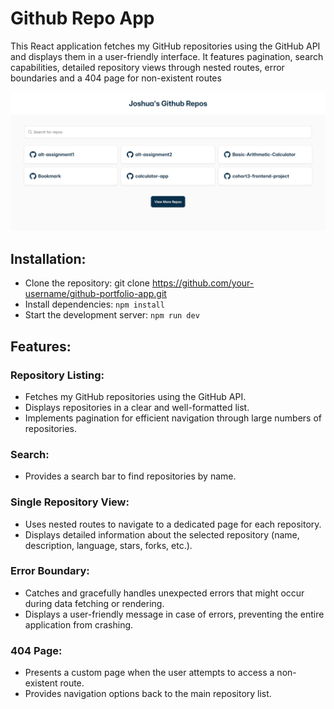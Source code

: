 # Github Repo App

This React application fetches my GitHub repositories using the GitHub API and displays them in a user-friendly interface. It features pagination, search capabilities, detailed repository views through nested routes, error boundaries and a 404 page for non-existent routes

![app screenshot](./src/assets/images/github-repo-app-screenshot.png)

## Installation:

- Clone the repository: git clone https://github.com/your-username/github-portfolio-app.git
- Install dependencies: `npm install`
- Start the development server: `npm run dev`

## Features:

### Repository Listing:

- Fetches my GitHub repositories using the GitHub API.
- Displays repositories in a clear and well-formatted list.
- Implements pagination for efficient navigation through large numbers of repositories.

### Search:

- Provides a search bar to find repositories by name.

### Single Repository View:

- Uses nested routes to navigate to a dedicated page for each repository.
- Displays detailed information about the selected repository (name, description, language, stars, forks, etc.).

### Error Boundary:

- Catches and gracefully handles unexpected errors that might occur during data fetching or rendering.
- Displays a user-friendly message in case of errors, preventing the entire application from crashing.

### 404 Page:

- Presents a custom page when the user attempts to access a non-existent route.
- Provides navigation options back to the main repository list.
